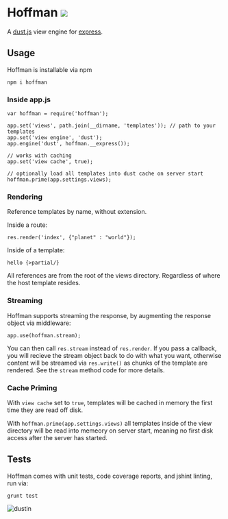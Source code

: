 # Hoffman [![](https://travis-ci.org/diffsky/hoffman.png)](https://travis-ci.org/diffsky/hoffman)

A [dust.js](https://github.com/linkedin/dustjs) view engine for [express](https://github.com/visionmedia/express).

## Usage

Hoffman is installable via npm

    npm i hoffman

### Inside app.js

```
var hoffman = require('hoffman');

app.set('views', path.join(__dirname, 'templates')); // path to your templates
app.set('view engine', 'dust');
app.engine('dust', hoffman.__express());

// works with caching
app.set('view cache', true);

// optionally load all templates into dust cache on server start
hoffman.prime(app.settings.views);
```

### Rendering

Reference templates by name, without extension.

Inside a route:

    res.render('index', {"planet" : "world"});

Inside of a template:

    hello {>partial/}

All references are from the root of the views directory. Regardless of where the host template resides.

### Streaming

Hoffman supports streaming the response, by augmenting the response object via middleware:

    app.use(hoffman.stream);

You can then call `res.stream` instead of `res.render`. If you pass a callback, you will recieve the stream
object back to do with what you want, otherwise content will be streamed via `res.write()` as chunks of the
template are rendered. See the `stream` method code for more details.


### Cache Priming

With `view cache` set to `true`, templates will be cached in memory the first time they are read off disk.

With `hoffman.prime(app.settings.views)` all templates inside of the view directory
will be read into memeory on server start, meaning no first disk access after the server has started.

## Tests

Hoffman comes with unit tests, code coverage reports, and jshint linting, run via:

    grunt test

![dustin](https://raw.github.com/wiki/diffsky/hoffman/hoffman.jpg)
